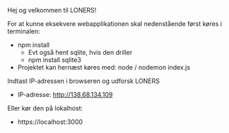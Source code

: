 Hej og velkommen til LONERS!

For at kunne eksekvere webapplikationen skal nedenstående først køres i terminalen:
- npm install
    - Evt også hent sqlite, hvis den driller
    - npm install sqlite3
- Projektet kan hernæst køres med: node / nodemon index.js

Indtast IP-adressen i browseren og udforsk LONERS
- IP-adresse: http://138.68.134.109

Eller kør den på lokalhost:
- https://localhost:3000


